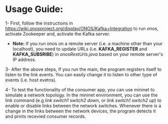 
# Usage Guide:

1- First, follow the instructions in https://wiki.onosproject.org/display/ONOS/Kafka+Integration to run onos, activate Zookeeper and, activate the Kafka server.
- **Note:** If you run onos on a remote server (i.e. a machine other than your localhost), you need to update URLs (i.e. **KAFKA_REGISTER** and **KAFKA_SUBSRIBE**) in *onosRestUrls.java* based on your remote server's IP address. 

3- After the above steps, If you run the main, the program registers itself to listen to the link events. You can easily change it to listen to other type of events (i.e. host evetns).  

4- To test the functionality of the consumer app, you can use mininet to simulate a network topology.  In the mininet environment, you can use the link command (e.g *link switch1 switch2 down*, or *link switch1 switch2 up*) to enable or disable links between the network switches. Whenever there is a change in the links between the network devices, the program detects it and prints recevied consumer records. 
